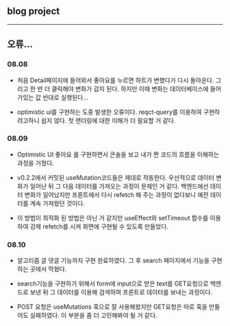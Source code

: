 ## blog project

---

## 오류...

### 08.08

- 처음 Detail페이지에 들어와서 좋아요를 누르면 하트가 변했다가 다시 돌아온다. 그리고 한 번 더 클릭해야 변화가 감지 된다. 하지만 이때 변화는 데이터베이스에 들어가있는 값 반대로 실행된다...

- optimistic ui를 구현하는 도중 발생한 오류이다. reqct-query를 이용하여 구현하려고하니 쉽지 않다. 첫 랜더링에 대한 이해가 더 필요할 거 같다.

### 08.09

- Optimistic UI 좋아요 를 구현하면서 콘솔을 보고 내가 짠 코드의 흐름을 이해하는 과정을 거쳤다.

- v0.2.2에서 커밋된 useMutation코드들은 제대로 작동한다. 우선적으로 데이터 변화가 일어난 뒤 그 다음 데이터를 가져오는 과정이 문제인 거 같다. 백엔드에선 데이터 변화가 일어났지만 프론트에서 다시 refetch 해 주는 과정이 없다보니 예전 데이터를 계속 가져왔던 것이다.

- 이 방법이 최적화 된 방법은 아닌 거 같지만 useEffect와 setTimeout 함수를 이용하여 강제 refetch를 시켜 화면에 구현될 수 있도록 만들었다.

### 08.10

- 알고리즘 글 댓글 기능까지 구현 완료하였다. 그 후 search 페이지에서 기능을 구현하는 곳에서 막혔다.

- search기능을 구현하기 위해서 form에 input으로 받은 text를 GET요청으로 백엔드로 보낸 뒤 그 데이터를 이용해 검색하여 프론트로 데이터를 보내는 과정이다.

- POST 요청은 useMutations 훅으로 잘 사용해왔지만 GET요청은 따로 훅을 만들어도 실패하였다. 이 부분을 좀 더 고민해봐야 될 거 같다.

